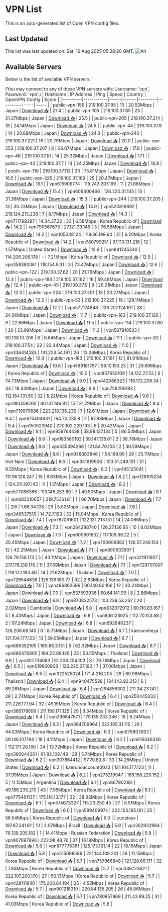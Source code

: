 # VPN List

This is an auto-generated list of Open VPN config files.

## Last Updated

This list was last updated on: Sat, 16 Aug 2025 05:28:20 GMT.
![Alt](https://repobeats.axiom.co/api/embed/186b98318ef1479477931607c1ad7d823f12451f.svg "Repobeats analytics image")

## Available Servers

Below is the list of available VPN servers:

(You may connect to any of these VPN servers with: Username: 'vpn', Password: 'vpn'.)
| Hostname | IP Address | Ping | Speed | Country | OpenVPN Config | Score |
|----------|------------|------|-------|---------|----------------| ----- |
| public-vpn-156 | 219.100.37.95 | 10 | 20.53Mbps | Japan | [Download 📥](./configs/server_0_JP.ovpn) | 27.4 |
| public-vpn-105 | 219.100.37.85 | 23 | 21.37Mbps | Japan | [Download 📥](./configs/server_1_JP.ovpn) | 25.5 |
| public-vpn-205 | 219.100.37.214 | 18 | 24.14Mbps | Japan | [Download 📥](./configs/server_2_JP.ovpn) | 24.5 |
| public-vpn-44 | 219.100.37.8 | 14 | 20.69Mbps | Japan | [Download 📥](./configs/server_3_JP.ovpn) | 24.3 |
| public-vpn-240 | 219.100.37.221 | 16 | 20.79Mbps | Japan | [Download 📥](./configs/server_4_JP.ovpn) | 20.0 |
| public-vpn-253 | 219.100.37.207 | 8 | 26.07Mbps | Japan | [Download 📥](./configs/server_5_JP.ovpn) | 17.8 |
| public-vpn-46 | 219.100.37.10 | 14 | 25.32Mbps | Japan | [Download 📥](./configs/server_6_JP.ovpn) | 17.1 |
| public-vpn-43 | 219.100.37.7 | 14 | 24.25Mbps | Japan | [Download 📥](./configs/server_7_JP.ovpn) | 16.8 |
| public-vpn-119 | 219.100.37.113 | 33 | 75.81Mbps | Japan | [Download 📥](./configs/server_8_JP.ovpn) | 16.5 |
| public-vpn-225 | 219.100.37.169 | 25 | 20.47Mbps | Japan | [Download 📥](./configs/server_9_JP.ovpn) | 16.1 |
| vpn615909774 | 119.243.207.199 | 11 | 21.66Mbps | Japan | [Download 📥](./configs/server_10_JP.ovpn) | 15.4 |
| vpn606400466 | 126.220.31.105 | 15 | 31.36Mbps | Japan | [Download 📥](./configs/server_11_JP.ovpn) | 15.3 |
| public-vpn-244 | 219.100.37.205 | 13 | 30.23Mbps | Japan | [Download 📥](./configs/server_12_JP.ovpn) | 14.9 |
| vpn520819692 | 219.124.213.238 | 7 | 8.17Mbps | Japan | [Download 📥](./configs/server_13_JP.ovpn) | 14.3 |
| vpn711799287 | 14.34.37.32 | 33 | 6.58Mbps | Korea Republic of | [Download 📥](./configs/server_14_KR.ovpn) | 14.2 |
| vpn790567673 | 27.121.39.145 | 3 | 76.56Mbps | Japan | [Download 📥](./configs/server_15_JP.ovpn) | 14.2 |
| vpn105048124 | 118.36.199.64 | 31 | 6.20Mbps | Korea Republic of | [Download 📥](./configs/server_16_KR.ovpn) | 14.2 |
| vpn780799251 | 97.113.131.218 | 12 | 1.57Mbps | United States | [Download 📥](./configs/server_17_US.ovpn) | 12.9 |
| vpn841245340 | 114.206.206.178 | - | 7.21Mbps | Korea Republic of | [Download 📥](./configs/server_18_KR.ovpn) | 12.9 |
| vpn358380061 | 118.154.9.31 | 3 | 73.47Mbps | Japan | [Download 📥](./configs/server_19_JP.ovpn) | 12.6 |
| public-vpn-122 | 219.100.37.62 | 20 | 21.76Mbps | Japan | [Download 📥](./configs/server_20_JP.ovpn) | 12.4 |
| public-vpn-184 | 219.100.37.162 | 16 | 69.48Mbps | Japan | [Download 📥](./configs/server_21_JP.ovpn) | 12.4 |
| public-vpn-45 | 219.100.37.9 | 9 | 26.21Mbps | Japan | [Download 📥](./configs/server_22_JP.ovpn) | 12.3 |
| public-vpn-224 | 219.100.37.201 | 13 | 23.27Mbps | Japan | [Download 📥](./configs/server_23_JP.ovpn) | 12.2 |
| public-vpn-53 | 219.100.37.225 | 16 | 129.11Mbps | Japan | [Download 📥](./configs/server_24_JP.ovpn) | 12.2 |
| vpn572174848 | 126.207.124.101 | 28 | 24.06Mbps | Japan | [Download 📥](./configs/server_25_JP.ovpn) | 11.7 |
| public-vpn-163 | 219.100.37.126 | 9 | 22.68Mbps | Japan | [Download 📥](./configs/server_26_JP.ovpn) | 11.5 |
| public-vpn-114 | 219.100.37.60 | 20 | 23.99Mbps | Japan | [Download 📥](./configs/server_27_JP.ovpn) | 11.2 |
| vpn567810523 | 60.138.10.206 | 6 | 6.64Mbps | Japan | [Download 📥](./configs/server_28_JP.ovpn) | 11.1 |
| public-vpn-82 | 219.100.37.54 | 22 | 22.44Mbps | Japan | [Download 📥](./configs/server_29_JP.ovpn) | 11.0 |
| vpn336414283 | 141.223.54.191 | 26 | 13.26Mbps | Korea Republic of | [Download 📥](./configs/server_30_KR.ovpn) | 10.9 |
| public-vpn-183 | 219.100.37.161 | 12 | 81.01Mbps | Japan | [Download 📥](./configs/server_31_JP.ovpn) | 10.8 |
| vpn599181757 | 59.10.153.25 | 31 | 29.69Mbps | Korea Republic of | [Download 📥](./configs/server_32_KR.ovpn) | 10.0 |
| vpn857650109 | 14.132.27.53 | 6 | 74.73Mbps | Japan | [Download 📥](./configs/server_33_JP.ovpn) | 9.9 |
| vpn442086323 | 119.172.209.34 | 44 | 18.43Mbps | Japan | [Download 📥](./configs/server_34_JP.ovpn) | 9.9 |
| vpn758209183 | 112.164.131.50 | 32 | 5.22Mbps | Korea Republic of | [Download 📥](./configs/server_35_KR.ovpn) | 9.6 |
| vpn180458260 | 60.137.146.81 | 15 | 31.79Mbps | Japan | [Download 📥](./configs/server_36_JP.ovpn) | 9.4 |
| vpn719979686 | 223.218.136.236 | 7 | 12.61Mbps | Japan | [Download 📥](./configs/server_37_JP.ovpn) | 9.4 |
| vpn875404931 | 164.70.235.8 | 2 | 97.93Mbps | Japan | [Download 📥](./configs/server_38_JP.ovpn) | 9.4 |
| vpn150023940 | 220.102.229.193 | 6 | 20.43Mbps | Japan | [Download 📥](./configs/server_39_JP.ovpn) | 9.1 |
| vpn859764438 | 58.98.137.134 | 5 | 86.54Mbps | Japan | [Download 📥](./configs/server_40_JP.ovpn) | 8.8 |
| vpn183580192 | 59.147.136.61 | 2 | 38.78Mbps | Japan | [Download 📥](./configs/server_41_JP.ovpn) | 8.8 |
| vpn435394266 | 121.84.70.103 | 2 | 30.59Mbps | Japan | [Download 📥](./configs/server_42_JP.ovpn) | 8.6 |
| vpn938383846 | 1.54.169.99 | 29 | 25.11Mbps | Viet Nam | [Download 📥](./configs/server_43_VN.ovpn) | 8.6 |
| vpn341619906 | 103.51.249.151 | 31 | 8.55Mbps | Korea Republic of | [Download 📥](./configs/server_44_KR.ovpn) | 8.2 |
| vpn145125041 | 111.96.126.247 | 15 | 8.63Mbps | Japan | [Download 📥](./configs/server_45_JP.ovpn) | 8.2 |
| vpn126105234 | 124.211.197.145 | 11 | 1.17Mbps | Japan | [Download 📥](./configs/server_46_JP.ovpn) | 8.2 |
| vpn577066386 | 113.148.253.80 | 7 | 49.50Mbps | Japan | [Download 📥](./configs/server_47_JP.ovpn) | 8.1 |
| vpn682310657 | 219.75.161.81 | 1 | 86.70Mbps | Japan | [Download 📥](./configs/server_48_JP.ovpn) | 7.7 |
| 2i6 | 1.66.34.108 | 29 | 5.00Mbps | Japan | [Download 📥](./configs/server_49_JP.ovpn) | 7.6 |
| vpn346537516 | 14.72.7.193 | 33 | 15.04Mbps | Korea Republic of | [Download 📥](./configs/server_50_KR.ovpn) | 7.4 |
| vpn787061601 | 122.131.213.151 | 14 | 24.08Mbps | Japan | [Download 📥](./configs/server_51_JP.ovpn) | 7.3 |
| vpn284288740 | 126.27.126.95 | 10 | 8.02Mbps | Japan | [Download 📥](./configs/server_52_JP.ovpn) | 7.3 |
| vpn600991832 | 117.109.89.22 | 5 | 20.45Mbps | Japan | [Download 📥](./configs/server_53_JP.ovpn) | 7.2 |
| vpn700609882 | 126.57.249.154 | 12 | 42.25Mbps | Japan | [Download 📥](./configs/server_54_JP.ovpn) | 7.1 |
| vpn880633907 | 126.79.158.173 | 5 | 43.11Mbps | Japan | [Download 📥](./configs/server_55_JP.ovpn) | 7.1 |
| vpn321911607 | 217.178.139.176 | 11 | 37.69Mbps | Japan | [Download 📥](./configs/server_56_JP.ovpn) | 7.1 |
| vpn729707007 | 118.172.163.46 | 14 | 21.62Mbps | Thailand | [Download 📥](./configs/server_57_TH.ovpn) | 7.0 |
| vpn726544838 | 125.139.180.77 | 32 | 2.63Mbps | Korea Republic of | [Download 📥](./configs/server_58_KR.ovpn) | 7.0 |
| vpn486862596 | 60.140.80.106 | 12 | 30.24Mbps | Japan | [Download 📥](./configs/server_59_JP.ovpn) | 7.0 |
| vpn537593936 | 60.64.141.99 | 8 | 2.86Mbps | Japan | [Download 📥](./configs/server_60_JP.ovpn) | 6.8 |
| vpn870832573 | 103.239.53.252 | 20 | 2.02Mbps | Cambodia | [Download 📥](./configs/server_61_KH.ovpn) | 6.8 |
| vpn832072912 | 60.110.83.167 | 5 | 8.43Mbps | Japan | [Download 📥](./configs/server_62_JP.ovpn) | 6.8 |
| vpn836123925 | 112.70.153.88 | 2 | 97.24Mbps | Japan | [Download 📥](./configs/server_63_JP.ovpn) | 6.8 |
| vpn692840237 | 126.208.66.140 | 6 | 8.75Mbps | Japan | [Download 📥](./configs/server_64_JP.ovpn) | 6.7 |
| kaerunoheya | 121.104.177.123 | 13 | 39.05Mbps | Japan | [Download 📥](./configs/server_65_JP.ovpn) | 6.7 |
| vpn686352105 | 160.86.3.151 | 5 | 62.32Mbps | Japan | [Download 📥](./configs/server_66_JP.ovpn) | 6.7 |
| vpn686476805 | 184.22.89.126 | 23 | 53.55Mbps | Thailand | [Download 📥](./configs/server_67_TH.ovpn) | 6.6 |
| vpn307734083 | 61.206.254.103 | 8 | 79.76Mbps | Japan | [Download 📥](./configs/server_68_JP.ovpn) | 6.5 |
| vpn619860908 | 126.220.67.192 | 7 | 37.00Mbps | Japan | [Download 📥](./configs/server_69_JP.ovpn) | 6.5 |
| vpn322525024 | 171.4.216.205 | 28 | 60.98Mbps | Thailand | [Download 📥](./configs/server_70_TH.ovpn) | 6.4 |
| vpn940475528 | 124.143.92.213 | 6 | 89.26Mbps | Japan | [Download 📥](./configs/server_71_JP.ovpn) | 6.4 |
| vpn294856302 | 211.34.23.141 | 28 | 2.74Mbps | Korea Republic of | [Download 📥](./configs/server_72_KR.ovpn) | 6.4 |
| vpn250445033 | 211.226.177.94 | 32 | 45.19Mbps | Korea Republic of | [Download 📥](./configs/server_73_KR.ovpn) | 6.4 |
| vpn366178699 | 211.199.171.125 | 29 | 9.34Mbps | Korea Republic of | [Download 📥](./configs/server_74_KR.ovpn) | 6.4 |
| vpn299847671 | 175.135.233.246 | 16 | 9.24Mbps | Japan | [Download 📥](./configs/server_75_JP.ovpn) | 6.3 |
| vpn384709964 | 222.105.31.115 | 29 | 44.53Mbps | Korea Republic of | [Download 📥](./configs/server_76_KR.ovpn) | 6.3 |
| vpn678803953 | 59.146.107.194 | 18 | 4.11Mbps | Japan | [Download 📥](./configs/server_77_JP.ovpn) | 6.3 |
| vpn616346346 | 112.171.28.180 | 34 | 13.72Mbps | Korea Republic of | [Download 📥](./configs/server_78_KR.ovpn) | 6.2 |
| vpn390644261 | 61.82.108.143 | 29 | 5.74Mbps | Korea Republic of | [Download 📥](./configs/server_79_KR.ovpn) | 6.2 |
| vpn307864412 | 97.70.83.8 | 33 | 14.25Mbps | United States | [Download 📥](./configs/server_80_US.ovpn) | 6.2 |
| kaerunoaccount0023 | 121.104.177.123 | 11 | 37.99Mbps | Japan | [Download 📥](./configs/server_81_JP.ovpn) | 6.2 |
| vpn275219947 | 186.158.220.152 | 5 | 11.15Mbps | Argentina | [Download 📥](./configs/server_82_AR.ovpn) | 6.1 |
| vpn867902181 | 49.166.235.210 | 43 | 7.95Mbps | Korea Republic of | [Download 📥](./configs/server_83_KR.ovpn) | 6.1 |
| vpn775481137 | 175.114.13.177 | 32 | 38.92Mbps | Korea Republic of | [Download 📥](./configs/server_84_KR.ovpn) | 6.1 |
| vpn574673327 | 115.23.250.45 | 27 | 8.51Mbps | Korea Republic of | [Download 📥](./configs/server_85_KR.ovpn) | 6.0 |
| vpn589409974 | 222.103.165.161 | 25 | 56.54Mbps | Korea Republic of | [Download 📥](./configs/server_86_KR.ovpn) | 6.0 |
| zucatoys | 187.87.241.61 | 10 | 2.07Mbps | Brazil | [Download 📥](./configs/server_87_BR.ovpn) | 5.9 |
| vpn262932984 | 79.139.205.182 | 1 | 14.41Mbps | Russian Federation | [Download 📥](./configs/server_88_RU.ovpn) | 5.9 |
| vpn807697996 | 222.98.48.76 | 37 | 18.18Mbps | Korea Republic of | [Download 📥](./configs/server_89_KR.ovpn) | 5.8 |
| vpn877776361 | 125.173.161.14 | 22 | 16.16Mbps | Japan | [Download 📥](./configs/server_90_JP.ovpn) | 5.8 |
| vpn515098589 | 221.144.109.201 | 26 | 11.15Mbps | Korea Republic of | [Download 📥](./configs/server_91_KR.ovpn) | 5.7 |
| vpn757966848 | 121.128.66.171 | 32 | 7.83Mbps | Korea Republic of | [Download 📥](./configs/server_92_KR.ovpn) | 5.7 |
| vpn339723621 | 222.107.200.170 | 27 | 50.13Mbps | Korea Republic of | [Download 📥](./configs/server_93_KR.ovpn) | 5.7 |
| vpn428111840 | 175.200.84.194 | 25 | 4.52Mbps | Korea Republic of | [Download 📥](./configs/server_94_KR.ovpn) | 5.7 |
| vpn901218319 | 220.84.135.205 | 26 | 45.06Mbps | Korea Republic of | [Download 📥](./configs/server_95_KR.ovpn) | 5.7 |
| vpn780857869 | 211.43.89.25 | 31 | 41.03Mbps | Korea Republic of | [Download 📥](./configs/server_96_KR.ovpn) | 5.6 |
